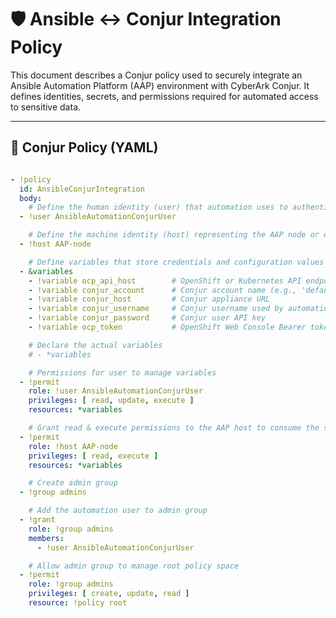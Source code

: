 # 🛡️ Ansible ↔️ Conjur Integration Policy

This document describes a Conjur policy used to securely integrate an Ansible Automation Platform (AAP) environment with CyberArk Conjur. It defines identities, secrets, and permissions required for automated access to sensitive data.

---

## 🔐 Conjur Policy (YAML)

```yaml

- !policy
  id: AnsibleConjurIntegration
  body:
    # Define the human identity (user) that automation uses to authenticate to Conjur via API key
  - !user AnsibleAutomationConjurUser

    # Define the machine identity (host) representing the AAP node or execution environment
  - !host AAP-node

    # Define variables that store credentials and configuration values
  - &variables
    - !variable ocp_api_host        # OpenShift or Kubernetes API endpoint
    - !variable conjur_account      # Conjur account name (e.g., 'default')
    - !variable conjur_host         # Conjur appliance URL
    - !variable conjur_username     # Conjur username used by automation
    - !variable conjur_password     # Conjur user API key
    - !variable ocp_token           # OpenShift Web Console Bearer token

    # Declare the actual variables
    # - *variables

    # Permissions for user to manage variables
  - !permit
    role: !user AnsibleAutomationConjurUser
    privileges: [ read, update, execute ]
    resources: *variables

    # Grant read & execute permissions to the AAP host to consume the secrets
  - !permit
    role: !host AAP-node
    privileges: [ read, execute ]
    resources: *variables

    # Create admin group
  - !group admins

    # Add the automation user to admin group
  - !grant
    role: !group admins
    members:
      - !user AnsibleAutomationConjurUser

    # Allow admin group to manage root policy space
  - !permit
    role: !group admins
    privileges: [ create, update, read ]
    resource: !policy root

```
